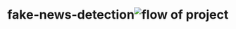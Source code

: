 # fake-news-detection![flow of project](https://user-images.githubusercontent.com/110102334/192443047-4bb17bad-3e90-46e4-8889-25f66b8a2089.png)
